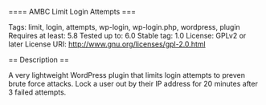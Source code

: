 ==== AMBC Limit Login Attempts ===

Tags: limit, login, attempts, wp-login, wp-login.php, wordpress, plugin
Requires at least: 5.8
Tested up to: 6.0
Stable tag: 1.0
License: GPLv2 or later
License URI: http://www.gnu.org/licenses/gpl-2.0.html

== Description ==

A very lightweight WordPress plugin that limits login attempts to preven brute force attacks. Lock a user out by their IP address for 20 minutes after 3 failed attempts. 
